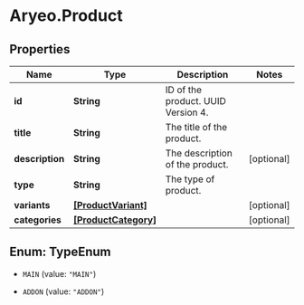 # Aryeo.Product

## Properties

Name | Type | Description | Notes
------------ | ------------- | ------------- | -------------
**id** | **String** | ID of the product. UUID Version 4. | 
**title** | **String** | The title of the product. | 
**description** | **String** | The description of the product. | [optional] 
**type** | **String** | The type of product. | 
**variants** | [**[ProductVariant]**](ProductVariant.md) |  | [optional] 
**categories** | [**[ProductCategory]**](ProductCategory.md) |  | [optional] 



## Enum: TypeEnum


* `MAIN` (value: `"MAIN"`)

* `ADDON` (value: `"ADDON"`)




